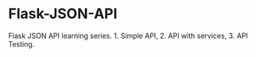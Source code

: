 # Flask-JSON-API
Flask JSON API learning series. 1. Simple API, 2. API with services, 3. API Testing.
